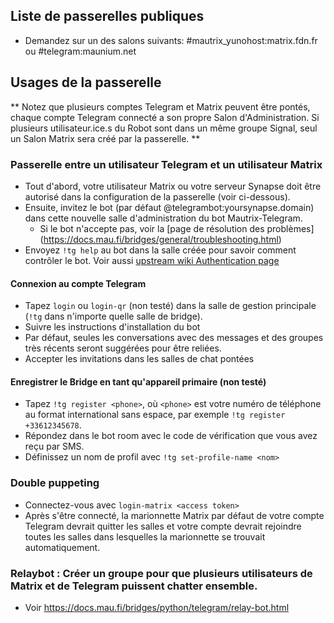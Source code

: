 ## Liste de passerelles publiques

* Demandez sur un des salons suivants: #mautrix_yunohost:matrix.fdn.fr ou #telegram:maunium.net

## Usages de la passerelle

** Notez que plusieurs comptes Telegram et Matrix peuvent être pontés, chaque compte Telegram connecté a son propre Salon d'Administration. Si plusieurs utilisateur.ice.s du Robot sont dans un même groupe Signal, seul un Salon Matrix sera créé par la passerelle. **

### Passerelle entre un utilisateur Telegram et un utilisateur Matrix

* Tout d'abord, votre utilisateur Matrix ou votre serveur Synapse doit être autorisé dans la configuration de la passerelle (voir ci-dessous).
* Ensuite, invitez le bot (par défaut @telegrambot:yoursynapse.domain) dans cette nouvelle salle d'administration du bot Mautrix-Telegram.
  * Si le bot n'accepte pas, voir la [page de résolution des problèmes] (https://docs.mau.fi/bridges/general/troubleshooting.html)
* Envoyez `!tg help` au bot dans la salle créée pour savoir comment contrôler le bot.
  Voir aussi [upstream wiki Authentication page](https://docs.mau.fi/bridges/python/telegram/authentication.html)

#### Connexion au compte Telegram

* Tapez `login` ou `login-qr` (non testé) dans la salle de gestion principale (`!tg` dans n'importe quelle salle de bridge).
* Suivre les instructions d'installation du bot
* Par défaut, seules les conversations avec des messages et des groupes très récents seront suggérées pour être reliées.
* Accepter les invitations dans les salles de chat pontées

#### Enregistrer le Bridge en tant qu'appareil primaire (non testé)

* Tapez `!tg register <phone>`, où `<phone>` est votre numéro de téléphone au format international sans espace, par exemple `!tg register +33612345678`.
* Répondez dans le bot room avec le code de vérification que vous avez reçu par SMS.
* Définissez un nom de profil avec `!tg set-profile-name <nom>`

### Double puppeting

* Connectez-vous avec `login-matrix <access token>`
* Après s'être connecté, la marionnette Matrix par défaut de votre compte Telegram devrait quitter les salles et votre compte devrait rejoindre toutes les salles dans lesquelles la marionnette se trouvait automatiquement.

### Relaybot : Créer un groupe pour que plusieurs utilisateurs de Matrix et de Telegram puissent chatter ensemble.

* Voir https://docs.mau.fi/bridges/python/telegram/relay-bot.html